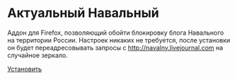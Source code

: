 # Актуальный Навальный
Аддон для Firefox, позволяющий обойти блокировку блога Навального на территории России. Настроек никаких не требуется, после установки он будет переадресовывать запросы с http://navalny.livejournal.com на случайное зеркало.

[Установить](https://addons.mozilla.org/firefox/addon/actualnavalny)
